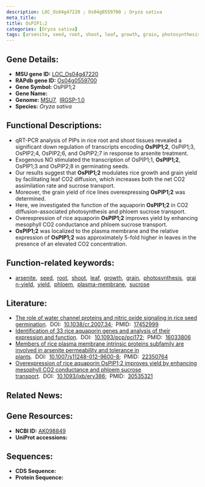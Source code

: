 ```yaml
---
description: LOC_Os04g47220 ; Os04g0559700 ; Oryza sativa
meta_title:
title: OsPIP1;2
categories: [Oryza sativa]
tags: [arsenite, seed, root, shoot, leaf, growth, grain, photosynthesis, grain yield, yield, phloem, plasma membrane, sucrose]
---
```


## Gene Details:
- **MSU gene ID:** [LOC_Os04g47220](http://rice.uga.edu/cgi-bin/ORF_infopage.cgi?orf=LOC_Os04g47220)  
- **RAPdb gene ID:** [Os04g0559700](https://rapdb.dna.affrc.go.jp/locus/?name=Os04g0559700)  
- **Gene Symbol:** OsPIP1;2
- **Gene Name:**
- **Genome:**  [MSU7](http://rice.uga.edu/),&nbsp;&nbsp;[IRGSP-1.0](https://rapdb.dna.affrc.go.jp/download/irgsp1.html)
- **Species:** *Oryza sativa*

## Functional Descriptions:
   - qRT-PCR analysis of PIPs in rice root and shoot tissues revealed a significant down regulation of transcripts encoding **OsPIP1;2**, OsPIP1;3, OsPIP2;4, OsPIP2;6, and OsPIP2;7 in response to arsenite treatment.
   - Exogenous NO stimulated the transcription of OsPIP1;1, **OsPIP1;2**, OsPIP1;3 and OsPIP2;8 in germinating seeds.
   - Our results suggest that **OsPIP1;2** modulates rice growth and grain yield by facilitating leaf CO2 diffusion, which increases both the net CO2 assimilation rate and sucrose transport.
   - Moreover, the grain yield of rice lines overexpressing **OsPIP1;2** was determined.
   - Here, we investigated the function of the aquaporin **OsPIP1;2** in CO2 diffusion-associated photosynthesis and phloem sucrose transport.
   - Overexpression of rice aquaporin **OsPIP1;2** improves yield by enhancing mesophyll CO2 conductance and phloem sucrose transport.
   - **OsPIP1;2** was localized to the plasma membrane and the relative expression of **OsPIP1;2** was approximately 5-fold higher in leaves in the presence of an elevated CO2 concentration.

## Function-related keywords:
   - [arsenite](/tags/arsenite/),&nbsp;&nbsp;[seed](/tags/seed/),&nbsp;&nbsp;[root](/tags/root/),&nbsp;&nbsp;[shoot](/tags/shoot/),&nbsp;&nbsp;[leaf](/tags/leaf/),&nbsp;&nbsp;[growth](/tags/growth/),&nbsp;&nbsp;[grain](/tags/grain/),&nbsp;&nbsp;[photosynthesis](/tags/photosynthesis/),&nbsp;&nbsp;[grain-yield](/tags/grain-yield/),&nbsp;&nbsp;[yield](/tags/yield/),&nbsp;&nbsp;[phloem](/tags/phloem/),&nbsp;&nbsp;[plasma-membrane](/tags/plasma-membrane/),&nbsp;&nbsp;[sucrose](/tags/sucrose/)

## Literature:
   - [The role of water channel proteins and nitric oxide signaling in rice seed germination](https://www.doi.org/10.1038/cr.2007.34).&nbsp;&nbsp;DOI:&nbsp;&nbsp;[10.1038/cr.2007.34](https://www.doi.org/10.1038/cr.2007.34);&nbsp;&nbsp;PMID:&nbsp;&nbsp;[17452999](https://pubmed.ncbi.nlm.nih.gov/17452999/)
   - [Identification of 33 rice aquaporin genes and analysis of their expression and function](https://www.doi.org/10.1093/pcp/pci172).&nbsp;&nbsp;DOI:&nbsp;&nbsp;[10.1093/pcp/pci172](https://www.doi.org/10.1093/pcp/pci172);&nbsp;&nbsp;PMID:&nbsp;&nbsp;[16033806](https://pubmed.ncbi.nlm.nih.gov/16033806/)
   - [Members of rice plasma membrane intrinsic proteins subfamily are involved in arsenite permeability and tolerance in plants](https://www.doi.org/10.1007/s11248-012-9600-8).&nbsp;&nbsp;DOI:&nbsp;&nbsp;[10.1007/s11248-012-9600-8](https://www.doi.org/10.1007/s11248-012-9600-8);&nbsp;&nbsp;PMID:&nbsp;&nbsp;[22350764](https://pubmed.ncbi.nlm.nih.gov/22350764/)
   - [Overexpression of rice aquaporin OsPIP1;2 improves yield by enhancing mesophyll CO2 conductance and phloem sucrose transport](https://www.doi.org/10.1093/jxb/ery386).&nbsp;&nbsp;DOI:&nbsp;&nbsp;[10.1093/jxb/ery386](https://www.doi.org/10.1093/jxb/ery386);&nbsp;&nbsp;PMID:&nbsp;&nbsp;[30535321](https://pubmed.ncbi.nlm.nih.gov/30535321/)

## Related News:

## Gene Resources:
- **NCBI ID:**  [AK098849](http://www.ncbi.nlm.nih.gov/nuccore/AK098849)
- **UniProt accessions:** [](https://www.uniprot.org/uniprotkb//entry)

## Sequences:
- **CDS Sequence:**
- **Protein Sequence:**
